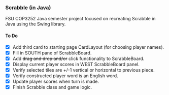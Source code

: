 ### Scrabble (in Java)
FSU COP3252 Java semester project focused on recreating Scrabble in Java using the Swing library.

#### To Do
- [X] Add third card to starting page CardLayout (for choosing player names).
- [X] Fill in SOUTH pane of ScrabbleBoard.
- [X] Add ~~drag and drop and/or~~ click functionality to ScrabbleBoard.
- [X] Display current player scores in WEST ScrabbleBoard panel.
- [X] Verify selected tiles are +/-1 vertical or horizontal to previous piece.
- [X] Verify constructed player word is an English word.
- [X] Update player scores when turn is made.
- [X] Finish Scrabble class and game logic.
